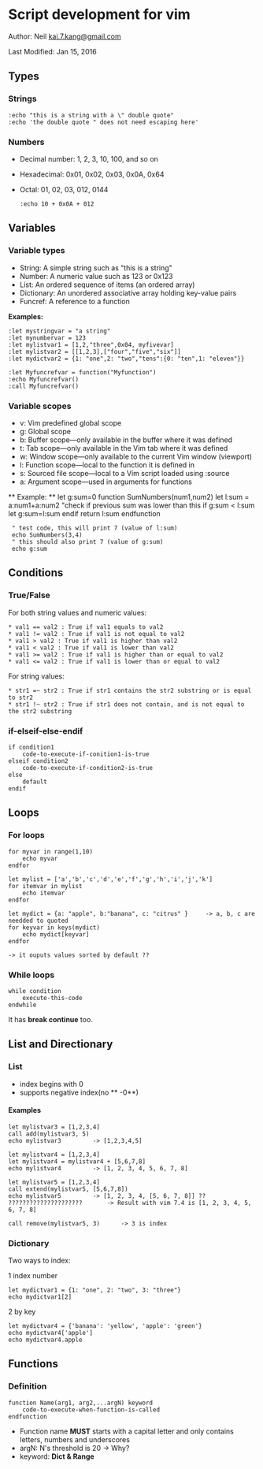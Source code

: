 # Script development for vim

Author: Neil <kai.7.kang@gmail.com>

Last Modified: Jan 15, 2016

## Types

### Strings
    :echo "this is a string with a \" double quote"
    :echo 'the double quote " does not need escaping here'

### Numbers

* Decimal number: 1, 2, 3, 10, 100, and so on
* Hexadecimal: 0x01, 0x02, 0x03, 0x0A, 0x64
* Octal: 01, 02, 03, 012, 0144

      :echo 10 + 0x0A + 012

## Variables

### Variable types
* String: A simple string such as "this is a string"
* Number: A numeric value such as 123 or 0x123
* List: An ordered sequence of items (an ordered array)
* Dictionary: An unordered associative array holding key-value pairs
* Funcref: A reference to a function

**Examples:**

    :let mystringvar = "a string"
    :let mynumbervar = 123
    :let mylistvar1 = [1,2,"three",0x04, myfivevar]
    :let mylistvar2 = [[1,2,3],["four","five","six"]]
    :let mydictvar2 = {1: "one",2: "two","tens":{0: "ten",1: "eleven"}}

    :let Myfuncrefvar = function("Myfunction")
    :echo Myfuncrefvar()
    :call Myfuncrefvar()

### Variable scopes
* v: Vim predefined global scope
* g: Global scope
* b: Buffer scope—only available in the buffer where it was defined
* t: Tab scope—only available in the Vim tab where it was defined
* w: Window scope—only available to the current Vim window (viewport)
* l: Function scope—local to the function it is defined in
* s: Sourced file scope—local to a Vim script loaded using :source
* a: Argument scope—used in arguments for functions

** Example: **
     let g:sum=0
     function SumNumbers(num1,num2)
         let l:sum = a:num1+a:num2
         "check if previous sum was lower than this
         if g:sum < l:sum
             let g:sum=l:sum
         endif
         return l:sum
     endfunction

     " test code, this will print 7 (value of l:sum)
     echo SumNumbers(3,4)
     " this should also print 7 (value of g:sum)
     echo g:sum


## Conditions

### True/False

For both string values and numeric values:

    * val1 == val2 : True if val1 equals to val2
    * val1 != val2 : True if val1 is not equal to val2
    * val1 > val2 : True if val1 is higher than val2
    * val1 < val2 : True if val1 is lower than val2
    * val1 >= val2 : True if val1 is higher than or equal to val2
    * val1 <= val2 : True if val1 is lower than or equal to val2

For string values:

    * str1 =~ str2 : True if str1 contains the str2 substring or is equal to str2
    * str1 !~ str2 : True if str1 does not contain, and is not equal to the str2 substring

### if-elseif-else-endif

    if condition1
        code-to-execute-if-conition1-is-true
    elseif condition2
        code-to-execute-if-condition2-is-true
    else
        default
    endif


## Loops

### For loops

    for myvar in range(1,10)
        echo myvar
    endfor

    let mylist = ['a','b','c','d','e','f','g','h','i','j','k']
    for itemvar in mylist
        echo itemvar
    endfor

    let mydict = {a: "apple", b:"banana", c: "citrus" }		-> a, b, c are needded to quoted
    for keyvar in keys(mydict)
        echo mydict[keyvar]
    endfor

    -> it ouputs values sorted by default ??

### While loops

    while condition
        execute-this-code
    endwhile

It has **break continue** too.


## List and Directionary

### List

* index begins with 0
* supports negative index(no ** -0**)

#### Examples

    let mylistvar3 = [1,2,3,4]
    call add(mylistvar3, 5)
    echo mylistvar3			-> [1,2,3,4,5]

    let mylistvar4 = [1,2,3,4]
    let mylistvar4 = mylistvar4 + [5,6,7,8]
    echo mylistvar4			-> [1, 2, 3, 4, 5, 6, 7, 8]

    let mylistvar5 = [1,2,3,4]
    call extend(mylistvar5, [5,6,7,8])
    echo mylistvar5			-> [1, 2, 3, 4, [5, 6, 7, 8]] ?? 
    ?????????????????????		-> Result with vim 7.4 is [1, 2, 3, 4, 5, 6, 7, 8]

    call remove(mylistvar5, 3)		-> 3 is index

### Dictionary

Two ways to index:

1 index number

    let mydictvar1 = {1: "one", 2: "two", 3: "three"}
    echo mydictvar1[2]

2 by key

    let mydictvar4 = {'banana': 'yellow', 'apple': 'green'}
    echo mydictvar4['apple']
    echo mydictvar4.apple


## Functions

### Definition

    function Name(arg1, arg2,...argN) keyword
        code-to-execute-when-function-is-called
    endfunction

* Function name **MUST** starts with a capital letter and only contains letters, numbers and underscores
* argN: N's threshold is 20 -> Why?
* keyword: **Dict & Range**




